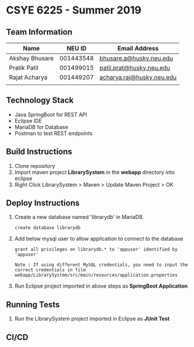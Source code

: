 # CSYE 6225 - Summer 2019

## Team Information

| Name | NEU ID | Email Address |
| --- | --- | --- |
| Akshay Bhusare | 001443548 | bhusare.a@husky.neu.edu |
| Pratik Patil | 001499015 | patil.prat@husky.neu.edu |
| Rajat Acharya  | 001449207 | acharya.raj@husky.neu.edu |
| | | |

## Technology Stack
- Java SpringBoot for REST API
- Eclipse IDE
- MariaDB for Database
- Postman to test REST endpoints

## Build Instructions
1. Clone repository
2. Import maven project **LibrarySystem** in the **webapp** directory into eclipse
3. Right Click LibrarySystem > Maven > Update Maven Project > OK

## Deploy Instructions
1. Create a new database named 'librarydb' in MariaDB.
   ```
   create database librarydb
   ```
2. Add below mysql user to allow application to connect to the database 
   ```
   grant all privileges on librarydb.* to 'appuser' identified by 'appuser'
   ```
   ```
   Note : If using different MySQL credentials, you need to input the correct credentials in file webapp/LibrarySystem/src/main/resources/application.properties
   ```
3. Run Eclipse project imported in above steps as **SpringBoot Application**

## Running Tests
1. Run the LibrarySystem project imported in Eclipse as **JUnit Test**

## CI/CD


